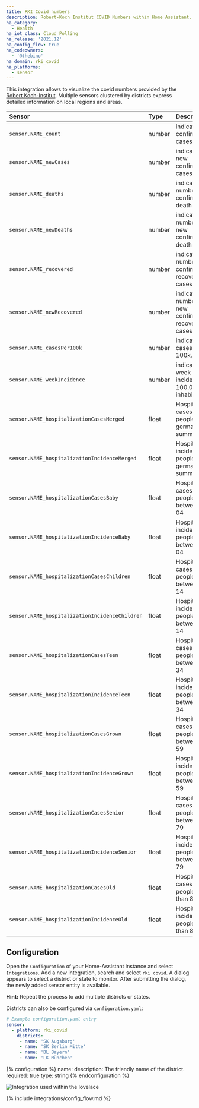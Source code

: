 ```yaml
---
title: RKI Covid numbers
description: Robert-Koch Institut COVID Numbers within Home Assistant.
ha_category:
  - Health
ha_iot_class: Cloud Polling
ha_release: '2021.12'
ha_config_flow: true
ha_codeowners:
  - '@thebino'
ha_domain: rki_covid
ha_platforms:
  - sensor
---
```


This integration allows to visualize the covid numbers provided by the [Robert Koch-Institut](https://www.rki.de). Multiple sensors clustered by districts express detailed information on local regions and areas.



|Sensor  |Type|Description
|:-----------|:---|:------------
|`sensor.NAME_count`| number | indicates the confirmed cases.
|`sensor.NAME_newCases`| number | indicates the new confirmed cases.
|`sensor.NAME_deaths`| number | indicates the numbers of confirmed death cases.
|`sensor.NAME_newDeaths`| number | indicates the numbers of new confirmed death cases.
|`sensor.NAME_recovered`| number | indicates the numbers of confirmed recovery cases.
|`sensor.NAME_newRecovered`| number | indicates the numbers of new confirmed recovery cases.
|`sensor.NAME_casesPer100k`| number | indicates cases per 100k.
|`sensor.NAME_weekIncidence`| number | indicates the week incidence per 100.000 inhabitants.
|`sensor.NAME_hospitalizationCasesMerged` | float | Hospitalization cases for people in germany summarized  |
|`sensor.NAME_hospitalizationIncidenceMerged` | float | Hospitalization incidence for people in germany summarized |
|`sensor.NAME_hospitalizationCasesBaby` | float | Hospitalization cases for people between 00-04 |
|`sensor.NAME_hospitalizationIncidenceBaby` | float | Hospitalization incidence for people between 00-04 |
|`sensor.NAME_hospitalizationCasesChildren` | float | Hospitalization cases for people between 05-14 |
|`sensor.NAME_hospitalizationIncidenceChildren` | float | Hospitalization incidence for people between 05-14 |
|`sensor.NAME_hospitalizationCasesTeen` | float | Hospitalization cases for people between 15-34 |
|`sensor.NAME_hospitalizationIncidenceTeen` | float | Hospitalization incidence for people between 15-34 |
|`sensor.NAME_hospitalizationCasesGrown` | float | Hospitalization cases for people between 35-59 |
|`sensor.NAME_hospitalizationIncidenceGrown` | float | Hospitalization incidence for people between 35-59 |
|`sensor.NAME_hospitalizationCasesSenior` | float | Hospitalization cases for people between 60-79 |
|`sensor.NAME_hospitalizationIncidenceSenior` | float | Hospitalization incidence for people between 60-79 |
|`sensor.NAME_hospitalizationCasesOld` | float | Hospitalization cases for people older than 80 |
|`sensor.NAME_hospitalizationIncidenceOld` | float | Hospitalization incidence for people older than 80 |

## Configuration
Open the `Configuration` of your Home-Assistant instance and select `Integrations`.
Add a new integration, search and select `rki covid`.
A dialog appears to select a district or state to monitor.
After submitting the dialog, the newly added sensor entity is available.

**Hint:** Repeat the process to add multiple districts or states.

Districts can also be configured via `configuration.yaml`:

```yaml
# Example configuration.yaml entry
sensor:
  - platform: rki_covid
    districts:
     - name: 'SK Augsburg'
     - name: 'SK Berlin Mitte'
     - name: 'BL Bayern'
     - name: 'LK München'
```

{% configuration %}
name:
  description: The friendly name of the district.
  required: true
  type: string
{% endconfiguration %}

![Integration used within the lovelace](/images/integrations/rki_covid/lovelace_graph.png)

{% include integrations/config_flow.md %}
